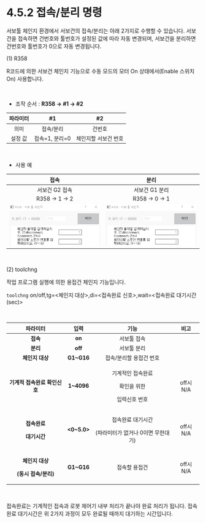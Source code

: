 ﻿# 4.5.2 접속/분리 명령

서보툴 체인지 환경에서 서보건의 접속/분리는 아래 2가지로 수행할 수 있습니다. 서보건을 접속하면 건번호와 툴번호가 설정된 값에 따라 자동 변경되며, 서보건을 분리하면 건번호와 툴번호가 0으로 자동 변경됩니다.

(1) R358

R코드에 의한 서보건 체인지 기능으로 수동 모드의 모터 On 상태에서(Enable 스위치 On) 사용합니다.

<Br>

- 조작 순서 : **R358 → #1 → #2**

| **파라미터** |   **#1**   | **#2** |
| :------: | :--------: | :----: |
|    의미    |    접속/분리    |     건번호     |
|   설정 값   | 접속=1, 분리=0 | 체인지할 서보건 번호 |

<br>

- 사용 예

| 접속 |   분리   | 
| :------: | :--------: | 
|    서보건 G2 접속  |     서보건 G1 분리     |   
|    R358 → 1 → 2    |    R358 → 0 → 1    |    
|    ![](../../_assets/image_4_5_2_.png)    |   ![](../../_assets/image_4_5_2_.png)    |   


<Br>

(2) toolchng

작업 프로그램 실행에 의한 용접건 체인지 기능입니다.


```toolchng``` on/off,tg=<체인지 대상>,di=<접속완료 신호>,wait=<접속완료 대기시간(sec)>

<br>

|  파라미터   |   입력  |   기능    |  비고   |
|:---------: | :-----: | :------: | :------: |
|   **접속** |       **on**       |    서보툴 접속       |        |
|   **분리** |       **off**      |     서보툴 분리      |        |
|   **체인지 대상** |     **G1\~G16**    |  접속/분리할 용접건 번호 |  |
|   **기계적 접속완료 확인신호**   | **1\~4096**| <p>기계적인 접속완료</p><p>확인을 위한</p><p>입력신호 번호</p> | off시 N/A |
|  <p><strong>접속완료</strong></p><p><strong>대기시간</strong></p>  | **<0\~5.0>** | <p>접속완료 대기시간</p><p>(파라미터가 없거나 0이면 무한대기)</p> |   off시 N/A  |
| <p><strong>체인지 대상</strong></p><p><strong>(동시 접속/분리)</strong></p> |**G1\~G16**|접속할 용접건 | off시 N/A  |

<br>

접속완료는 기계적인 접속과 로봇 제어기 내부 처리가 끝나야 완료 처리가 됩니다. 접속완료 대기시간은 위 2가지 과정이 모두 완료될 때까지 대기하는 시간입니다.
